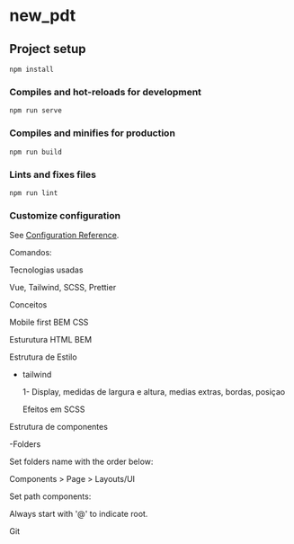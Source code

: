 # new_pdt

## Project setup
```
npm install
```

### Compiles and hot-reloads for development
```
npm run serve
```

### Compiles and minifies for production
```
npm run build
```

### Lints and fixes files
```
npm run lint
```

### Customize configuration
See [Configuration Reference](https://cli.vuejs.org/config/).

Comandos:

Tecnologias usadas

Vue, Tailwind, SCSS, Prettier

Conceitos

Mobile first
BEM CSS

Esturutura HTML
BEM

Estrutura de Estilo

- tailwind

  1- Display, medidas de largura e altura, medias extras, bordas, posiçao

  Efeitos em SCSS

Estrutura de componentes

-Folders

  Set folders name with the order below:

  Components > Page > Layouts/UI

  Set path components:

  Always start with '@' to indicate root.

Git

